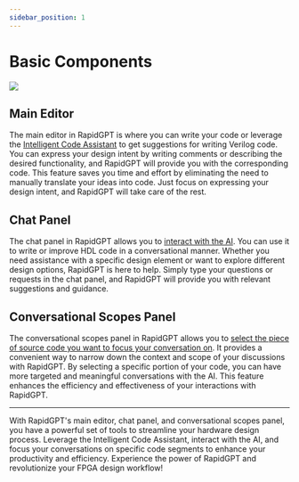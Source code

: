 ```yaml
---
sidebar_position: 1
---
```


# Basic Components

![](/img/docs/rapidgpt-structure.png)

## Main Editor

The main editor in RapidGPT is where you can write your code or leverage the [Intelligent Code Assistant](../code-assistant) to get suggestions for writing Verilog code. You can express your design intent by writing comments or describing the desired functionality, and RapidGPT will provide you with the corresponding code. This feature saves you time and effort by eliminating the need to manually translate your ideas into code. Just focus on expressing your design intent, and RapidGPT will take care of the rest.

## Chat Panel

The chat panel in RapidGPT allows you to [interact with the AI](../interactive-chat/). You can use it to write or improve HDL code in a conversational manner. Whether you need assistance with a specific design element or want to explore different design options, RapidGPT is here to help. Simply type your questions or requests in the chat panel, and RapidGPT will provide you with relevant suggestions and guidance.

## Conversational Scopes Panel

The conversational scopes panel in RapidGPT allows you to [select the piece of source code you want to focus your conversation on](../interactive-chat/scopes). It provides a convenient way to narrow down the context and scope of your discussions with RapidGPT. By selecting a specific portion of your code, you can have more targeted and meaningful conversations with the AI. This feature enhances the efficiency and effectiveness of your interactions with RapidGPT.

---

With RapidGPT's main editor, chat panel, and conversational scopes panel, you have a powerful set of tools to streamline your hardware design process. Leverage the Intelligent Code Assistant, interact with the AI, and focus your conversations on specific code segments to enhance your productivity and efficiency. Experience the power of RapidGPT and revolutionize your FPGA design workflow!